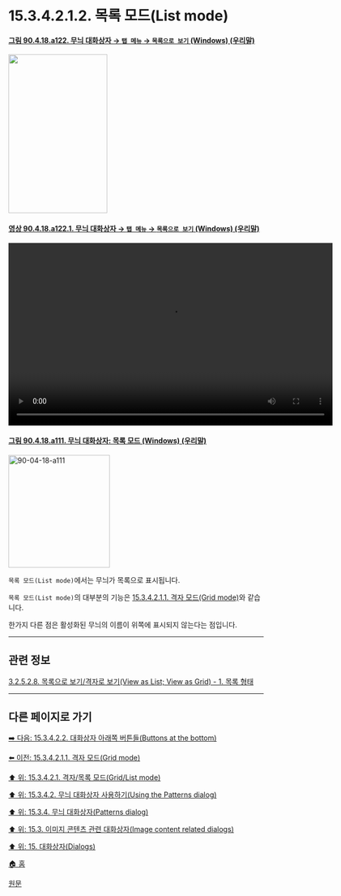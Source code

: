 # 15.3.4.2.1.2. 목록 모드(List mode)

<a id="90-04-18-a122"></a>

#### [그림 90.4.18.a122. 무늬 대화상자 → `탭 메뉴` → `목록으로 보기` (Windows) (우리말)](./90-04-0018-patterns.md#90-04-18-a122)
<img width="195" height="313" alt="" src="https://github.com/user-attachments/assets/25512ab4-64e2-4572-a1b1-0c952e80d2d9" />

<a id="90-04-18-a122-01"></a>

#### [영상 90.4.18.a122.1. 무늬 대화상자 → `탭 메뉴` → `목록으로 보기` (Windows) (우리말)](./90-04-0018-patterns.md#90-04-18-a122-01)
<video controls="controls" width="640" height="360" src="https://github.com/user-attachments/assets/3bd9b644-6c9c-4ffe-9eb0-9e088a250e1b"></video>

<a id="90-04-18-a111"></a>

#### [그림 90.4.18.a111. 무늬 대화상자: 목록 모드 (Windows) (우리말)](./90-04-0018-patterns.md#90-04-18-a111)
<img width="200" height="222" alt="90-04-18-a111" src="https://github.com/user-attachments/assets/94e466b1-3d72-4046-a646-a7696386b5e3" />

`목록 모드(List mode)`에서는 무늬가 목록으로 표시됩니다.

`목록 모드(List mode)`의 대부분의 기능은 [15.3.4.2.1.1. 격자 모드(Grid mode)](./15-03-04-02-01-01-grid_mode.md)와 같습니다.

한가지 다른 점은 활성화된 무늬의 이름이 위쪽에 표시되지 않는다는 점입니다.

***

## 관련 정보

[3.2.5.2.8. 목록으로 보기/격자로 보기(View as List; View as Grid) - 1. 목록 형태](./03-02-05-02-08-view_as_list_or_grid.md#03-02-05-02-08-s1)

***

## 다른 페이지로 가기

[➡️ 다음: 15.3.4.2.2. 대화상자 아래쪽 버튼들(Buttons at the bottom)](./15-03-04-02-02-00-buttons_at_the_bottom.md)

[⬅️ 이전: 15.3.4.2.1.1. 격자 모드(Grid mode)](./15-03-04-02-01-01-grid_mode.md)

[⬆️ 위: 15.3.4.2.1. 격자/목록 모드(Grid/List mode)](./15-03-04-02-01-00-grid_n_list_mode.md)

[⬆️ 위: 15.3.4.2. 무늬 대화상자 사용하기(Using the Patterns dialog)](./15-03-04-02-00-using_the_pattern_dialog.md)

[⬆️ 위: 15.3.4. 무늬 대화상자(Patterns dialog)](./15-03-04-00-patterns_dialog.md)

[⬆️ 위: 15.3. 이미지 콘텐츠 관련 대화상자(Image content related dialogs)](./15-03-00-image-content-related-dialogs.md)

[⬆️ 위: 15. 대화상자(Dialogs)](./15-00-dialogs.md)

[🏠 홈](./00-home.md)

[원문](https://docs.gimp.org/2.10/ko/gimp-pattern-dialog.html#gimp-pattern-dialog-using)